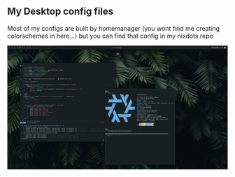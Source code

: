 ## My Desktop config files
Most of my configs are built by homemanager (you wont find me creating colorschemes in here...) but you can find that config in my nixdots repo

![Setup screenshot](screenshot.png "the mighty awesomewm setup")
